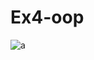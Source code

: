 # Ex4-oop

![a](https://img.redbull.com/images/w_1620/q_auto,f_auto/redbullcom/2016/09/20/1331818966444_2/pok%C3%A9mon-super-mystery-dungeon)
